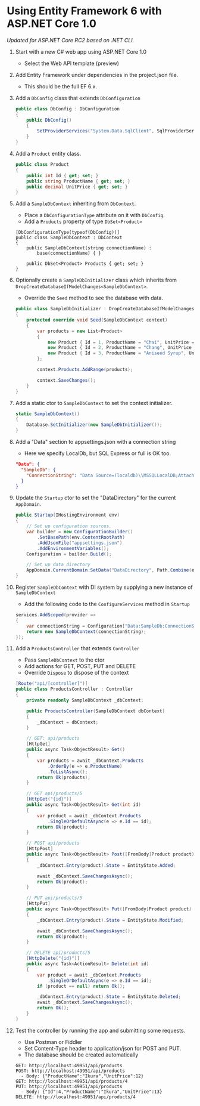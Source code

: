 # Using Entity Framework 6 with ASP.NET Core 1.0

*Updated for ASP.NET Core RC2 based on .NET CLI.*

1. Start with a new C# web app using ASP.NET Core 1.0
    - Select the Web API template (preview)

2. Add Entity Framework under dependencies in the project.json file.
    - This should be the full EF 6.x.

3.  Add a `DbConfig` class that extends `DbConfiguration`

    ```csharp
    public class DbConfig : DbConfiguration
    {
        public DbConfig()
        {
            SetProviderServices("System.Data.SqlClient", SqlProviderServices.Instance);
        }
    }
    ```

4. Add a `Product` entity class.

    ```csharp
    public class Product
    {
        public int Id { get; set; }
        public string ProductName { get; set; }
        public decimal UnitPrice { get; set; }
    }
    ```

5. Add a `SampleDbContext` inheriting from `DbContext`.
    - Place a `DbConfigurationType` attribute on it with `DbConfig`.
    - Add a `Products` property of type `DbSet<Product>`

    ```chsarp
    [DbConfigurationType(typeof(DbConfig))]
    public class SampleDbContext : DbContext
    {
        public SampleDbContext(string connectionName) :
            base(connectionName) { }

        public DbSet<Product> Products { get; set; }
    }
    ```

6. Optionally create a `SampleDbInitializer` class which inherits from `DropCreateDatabaseIfModelChanges<SampleDbContext>`.
    - Override the `Seed` method to see the database with data.

    ```csharp
    public class SampleDbInitializer : DropCreateDatabaseIfModelChanges<SampleDbContext>
    {
        protected override void Seed(SampleDbContext context)
        {
            var products = new List<Product>
            {
                new Product { Id = 1, ProductName = "Chai", UnitPrice = 10 },
                new Product { Id = 2, ProductName = "Chang", UnitPrice = 11 },
                new Product { Id = 3, ProductName = "Aniseed Syrup", UnitPrice = 12 },
            };

            context.Products.AddRange(products);

            context.SaveChanges();
        }
    }    
    ```

7. Add a static ctor to `SampleDbContext` to set the context initializer.

    ```csharp
    static SampleDbContext()
    {
        Database.SetInitializer(new SampleDbInitializer());
    }    
    ```

8. Add a "Data" section to appsettings.json with a connection string
    - Here we specify LocalDb, but SQL Express or full is OK too.

    ```json
    "Data": {
      "SampleDb": {
        "ConnectionString": "Data Source=(localdb)\\MSSQLLocalDB;AttachDbFilename=|DataDirectory|\\SampleDb.mdf;Integrated Security=True; MultipleActiveResultSets=True"
      }
    }
    ```

9. Update the `Startup` ctor to set the "DataDirectory" for the current `AppDomain`.

    ```csharp
    public Startup(IHostingEnvironment env)
    {
        // Set up configuration sources.
        var builder = new ConfigurationBuilder()
            .SetBasePath(env.ContentRootPath)
            .AddJsonFile("appsettings.json")
            .AddEnvironmentVariables();
        Configuration = builder.Build();

        // Set up data directory
        AppDomain.CurrentDomain.SetData("DataDirectory", Path.Combine(env.ContentRootPath, "App_Data"));
    }
    ```

10. Register `SampleDbContext` with DI system by supplying a new instance of `SampleDbContext`
    - Add the following code to the `ConfigureServices` method in `Startup`

    ```csharp
    services.AddScoped(provider =>
    {
        var connectionString = Configuration["Data:SampleDb:ConnectionString"];
        return new SampleDbContext(connectionString);
    });
    ```

11. Add a `ProductsController` that extends `Controller`
    - Pass `SampleDbContext` to the ctor
    - Add actions for GET, POST, PUT and DELETE
    - Override `Dispose` to dispose of the context

    ```csharp
    [Route("api/[controller]")]
    public class ProductsController : Controller
    {
        private readonly SampleDbContext _dbContext;

        public ProductsController(SampleDbContext dbContext)
        {
            _dbContext = dbContext;
        }

        // GET: api/products
        [HttpGet]
        public async Task<ObjectResult> Get()
        {
            var products = await _dbContext.Products
                .OrderBy(e => e.ProductName)
                .ToListAsync();
            return Ok(products);
        }

        // GET api/products/5
        [HttpGet("{id}")]
        public async Task<ObjectResult> Get(int id)
        {
            var product = await _dbContext.Products
                .SingleOrDefaultAsync(e => e.Id == id);
            return Ok(product);
        }

        // POST api/products
        [HttpPost]
        public async Task<ObjectResult> Post([FromBody]Product product)
        {
            _dbContext.Entry(product).State = EntityState.Added;

            await _dbContext.SaveChangesAsync();
            return Ok(product);
        }

        // PUT api/products/5
        [HttpPut]
        public async Task<ObjectResult> Put([FromBody]Product product)
        {
            _dbContext.Entry(product).State = EntityState.Modified;

            await _dbContext.SaveChangesAsync();
            return Ok(product);
        }

        // DELETE api/products/5
        [HttpDelete("{id}")]
        public async Task<ActionResult> Delete(int id)
        {
            var product = await _dbContext.Products
                .SingleOrDefaultAsync(e => e.Id == id);
            if (product == null) return Ok();

            _dbContext.Entry(product).State = EntityState.Deleted;
            await _dbContext.SaveChangesAsync();
            return Ok();
        }
    }
    ```

13. Test the controller by running the app and submitting some requests.
    - Use Postman or Fiddler
    - Set Content-Type header to application/json for POST and PUT.
    - The database should be created automatically

    ```
    GET: http://localhost:49951/api/products
    POST: http://localhost:49951/api/products
      - Body: {"ProductName":"Ikura","UnitPrice":12}
    GET: http://localhost:49951/api/products/4
    PUT: http://localhost:49951/api/products
      - Body: {"Id":4,"ProductName":"Ikura","UnitPrice":13}
    DELETE: http://localhost:49951/api/products/4
    ```

